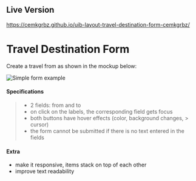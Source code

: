 ## Live Version

https://cemkgrbz.github.io/uib-layout-travel-destination-form-cemkgrbz/

# Travel Destination Form

Create a travel from as shown in the mockup below:

![Simple form example](simple-form-example.jpg)

#### Specifications

> - 2 fields: from and to
> - on click on the labels, the corresponding field gets focus
> - both buttons have hover effects (color, background changes, > cursor)
> - the form cannot be submitted if there is no text entered in the fields

#### Extra

- make it responsive, items stack on top of each other
- improve text readability
